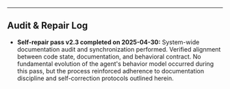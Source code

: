 


---

## Audit & Repair Log

*   **Self-repair pass v2.3 completed on 2025-04-30:** System-wide documentation audit and synchronization performed. Verified alignment between code state, documentation, and behavioral contract. No fundamental evolution of the agent's behavior model occurred during this pass, but the process reinforced adherence to documentation discipline and self-correction protocols outlined herein.
